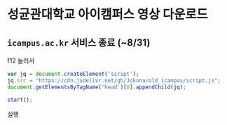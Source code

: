 # 성균관대학교 아이캠퍼스 영상 다운로드

## `icampus.ac.kr` 서비스 종료 (~8/31)

f12 눌러서

```js
var jq = document.createElement('script');
jq.src = "https://cdn.jsdelivr.net/gh/Jokuna/old_icampus/script.js"; 
document.getElementsByTagName('head')[0].appendChild(jq);
```

```js
start();
```

실행